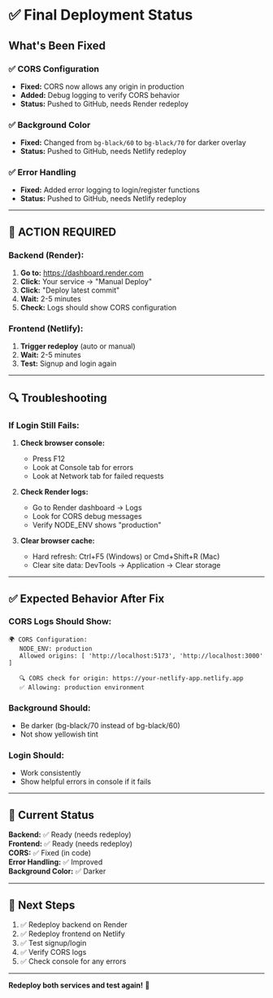 # ✅ Final Deployment Status

## What's Been Fixed

### ✅ CORS Configuration
- **Fixed:** CORS now allows any origin in production
- **Added:** Debug logging to verify CORS behavior
- **Status:** Pushed to GitHub, needs Render redeploy

### ✅ Background Color
- **Fixed:** Changed from `bg-black/60` to `bg-black/70` for darker overlay
- **Status:** Pushed to GitHub, needs Netlify redeploy

### ✅ Error Handling
- **Fixed:** Added error logging to login/register functions
- **Status:** Pushed to GitHub, needs Netlify redeploy

---

## 🚨 ACTION REQUIRED

### Backend (Render):

1. **Go to:** https://dashboard.render.com
2. **Click:** Your service → "Manual Deploy"
3. **Click:** "Deploy latest commit"
4. **Wait:** 2-5 minutes
5. **Check:** Logs should show CORS configuration

### Frontend (Netlify):

1. **Trigger redeploy** (auto or manual)
2. **Wait:** 2-5 minutes
3. **Test:** Signup and login again

---

## 🔍 Troubleshooting

### If Login Still Fails:

1. **Check browser console:**
   - Press F12
   - Look at Console tab for errors
   - Look at Network tab for failed requests

2. **Check Render logs:**
   - Go to Render dashboard → Logs
   - Look for CORS debug messages
   - Verify NODE_ENV shows "production"

3. **Clear browser cache:**
   - Hard refresh: Ctrl+F5 (Windows) or Cmd+Shift+R (Mac)
   - Clear site data: DevTools → Application → Clear storage

---

## ✅ Expected Behavior After Fix

### CORS Logs Should Show:
```
🌍 CORS Configuration:
   NODE_ENV: production
   Allowed origins: [ 'http://localhost:5173', 'http://localhost:3000' ]
   
   🔍 CORS check for origin: https://your-netlify-app.netlify.app
   ✅ Allowing: production environment
```

### Background Should:
- Be darker (bg-black/70 instead of bg-black/60)
- Not show yellowish tint

### Login Should:
- Work consistently
- Show helpful errors in console if it fails

---

## 📝 Current Status

**Backend:** ✅ Ready (needs redeploy)  
**Frontend:** ✅ Ready (needs redeploy)  
**CORS:** ✅ Fixed (in code)  
**Error Handling:** ✅ Improved  
**Background Color:** ✅ Darker  

---

## 🎯 Next Steps

1. ✅ Redeploy backend on Render
2. ✅ Redeploy frontend on Netlify
3. ✅ Test signup/login
4. ✅ Verify CORS logs
5. ✅ Check console for any errors

---

**Redeploy both services and test again!** 🚀

